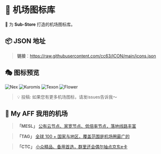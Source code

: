# 🎨 机场图标库

🌟 为 **Sub-Store** 打造的机场图标库。

## 📦 JSON 地址
> **链接**：https://raw.githubusercontent.com/cc63/ICON/main/icons.json

## 🎭 图标预览

![Nex](https://raw.githubusercontent.com/cc63/ICON/main/icons/Nexitally.png)
![Kuromis](https://raw.githubusercontent.com/cc63/ICON/main/icons/Kuromis.png)
![Texon](https://raw.githubusercontent.com/cc63/ICON/main/icons/Surge.png)
![Flower](https://raw.githubusercontent.com/cc63/ICON/main/icons/Clash.png)

> 💡 投稿: 如果您有更多机场图标，请发issues告诉我～

## 🤖 My AFF 我用的机场

> **「MESL」** [公有云节点、家宽节点、低倍率节点，落地线路丰富](https://in.mesl.cloud/#/register?code=YiKXC8T0)

>  **「TAG」** [全球 100 + 国家与地区，覆盖范围是机场圈最广的](https://tagss03.pro/#/auth/xfm2jXlF)

>  **「CTC」** [小众精品、备用首选，群里还会偶尔抽点京东e卡](https://www.jinglongyu.com/#/register?code=NhhJLvBB)
